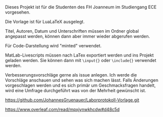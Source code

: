 Dieses Projekt ist für die Studenten des FH Joanneum im Studiengang ECE vorgesehen.

Die Vorlage ist für LuaLaTeX ausgelegt.

Titel, Autoren, Datum und Unterschriften müssen im Ordner global angepasst werden, können dann aber immer wieder abgerufen werden.

Für Code-Darstellung wird "minted" verwendet.

MatLab-Livescripts müssen nach LaTex exportiert werden und ins Projekt geladen werden. Sie können dann mit `\input{}` oder `\include{}` verwendet werden.

Verbesserungsvorschläge gerne als issue anlegen.
Ich werde die Vorschläge anschauen und sehen was sich machen lässt.
Falls Änderungen vorgeschlagen werden und es sich primär um Geschmacksfragen handelt, wird eine Umfrage durchgeführt was von der Mehrheit gewünscht ist.

https://github.com/JohannesGruenauer/Laborprotokoll-Vorlage.git

https://www.overleaf.com/read/mpxjynwkhcdw#d48c5d